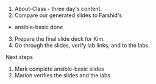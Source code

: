 1. About-Class - three day's content.
2. Compare our generated slides to Farshid's
* ansible-basic done
3. Prepare the final slide deck for Kim.
4. Go through the slides, verify lab links, and to the labs.

Next steps
1. Mark complete ansible-basic slides
2. Marlon verifies the slides and the labs